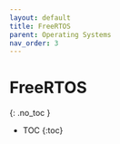 ```yaml
---
layout: default
title: FreeRTOS 
parent: Operating Systems
nav_order: 3
---
```


# FreeRTOS
{: .no_toc }

- TOC
{:toc}

